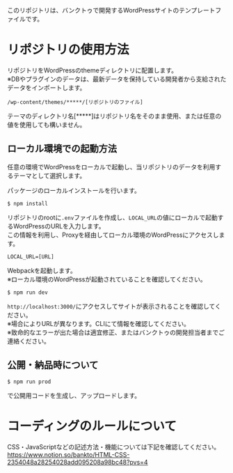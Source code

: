 このリポジトリは、バンクトゥで開発するWordPressサイトのテンプレートファイルです。

# リポジトリの使用方法
リポジトリをWordPressのthemeディレクトリに配置します。  
※DBやプラグインのデータは、最新データを保持している開発者から支給されたデータをインポートします。
```
/wp-content/themes/*****/[リポジトリのファイル]
```
テーマのディレクトリ名[*****]はリポジトリ名をそのまま使用、または任意の値を使用しても構いません。

## ローカル環境での起動方法
任意の環境でWordPressをローカルで起動し、当リポジトリのデータを利用するテーマとして選択します。  
  
  
パッケージのローカルインストールを行います。
```
$ npm install
```

リポジトリのrootに`.env`ファイルを作成し、`LOCAL_URL`の値にローカルで起動するWordPressのURLを入力します。  
この情報を利用し、Proxyを経由してローカル環境のWordPressにアクセスします。
```
LOCAL_URL=[URL]
```
Webpackを起動します。  
※ローカル環境のWordPressが起動されていることを確認してください。
```
$ npm run dev
```
`http://localhost:3000/`にアクセスしてサイトが表示されることを確認してください。  
※場合によりURLが異なります。CLIにて情報を確認してください。  
※致命的なエラーが出た場合は適宜修正、またはバンクトゥの開発担当者までご連絡ください。

## 公開・納品時について
```
$ npm run prod
```
で公開用コードを生成し、アップロードします。

# コーディングのルールについて
CSS・JavaScriptなどの記述方法・機能については下記を確認してください。  
https://www.notion.so/bankto/HTML-CSS-2354048a28254028add095208a98bc48?pvs=4

